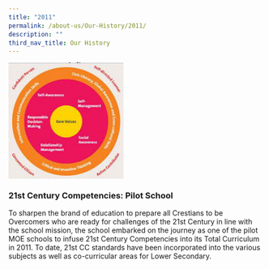 ```yaml
---
title: "2011"
permalink: /about-us/Our-History/2011/
description: ""
third_nav_title: Our History
---
```

<img src="/images/2011.jpg" style="width:45%" align=left>

<br clear="left">

### 21st Century Competencies: Pilot School
To sharpen the brand of education to prepare all Crestians to be Overcomers who are ready for challenges of the 21st Century in line with the school mission, the school embarked on the journey as one of the pilot MOE schools to infuse 21st Century Competencies into its Total Curriculum in 2011. To date, 21st CC standards have been incorporated into the various subjects as well as co-curricular areas for Lower Secondary.

